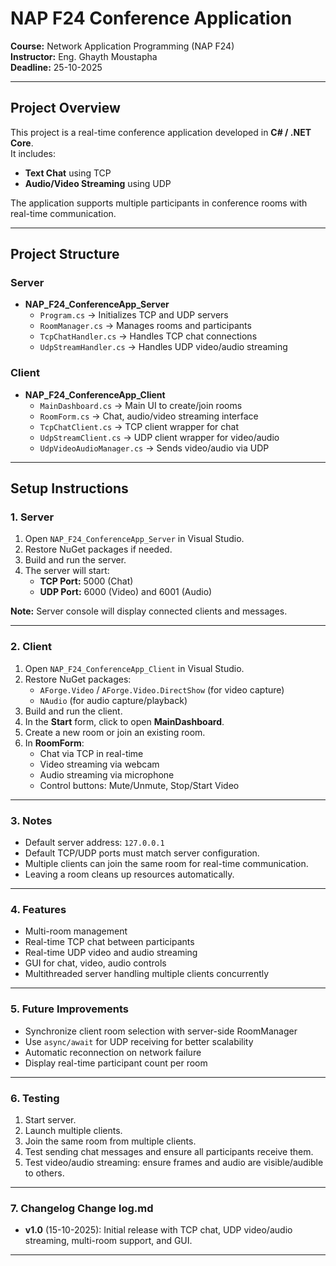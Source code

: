 # NAP F24 Conference Application

**Course:** Network Application Programming (NAP F24)  
**Instructor:** Eng. Ghayth Moustapha  
**Deadline:** 25-10-2025  

---

## **Project Overview**
This project is a real-time conference application developed in **C# / .NET Core**.  
It includes:
- **Text Chat** using TCP  
- **Audio/Video Streaming** using UDP  

The application supports multiple participants in conference rooms with real-time communication.

---

## **Project Structure**

### **Server**
- **NAP_F24_ConferenceApp_Server**
  - `Program.cs` → Initializes TCP and UDP servers  
  - `RoomManager.cs` → Manages rooms and participants  
  - `TcpChatHandler.cs` → Handles TCP chat connections  
  - `UdpStreamHandler.cs` → Handles UDP video/audio streaming  

### **Client**
- **NAP_F24_ConferenceApp_Client**
  - `MainDashboard.cs` → Main UI to create/join rooms  
  - `RoomForm.cs` → Chat, audio/video streaming interface  
  - `TcpChatClient.cs` → TCP client wrapper for chat  
  - `UdpStreamClient.cs` → UDP client wrapper for video/audio  
  - `UdpVideoAudioManager.cs` → Sends video/audio via UDP  

---

## **Setup Instructions**

### **1. Server**
1. Open `NAP_F24_ConferenceApp_Server` in Visual Studio.  
2. Restore NuGet packages if needed.  
3. Build and run the server.  
4. The server will start:  
   - **TCP Port:** 5000 (Chat)  
   - **UDP Port:** 6000 (Video) and 6001 (Audio)  

**Note:** Server console will display connected clients and messages.

---

### **2. Client**
1. Open `NAP_F24_ConferenceApp_Client` in Visual Studio.  
2. Restore NuGet packages:  
   - `AForge.Video` / `AForge.Video.DirectShow` (for video capture)  
   - `NAudio` (for audio capture/playback)  
3. Build and run the client.  
4. In the **Start** form, click to open **MainDashboard**.  
5. Create a new room or join an existing room.  
6. In **RoomForm**:  
   - Chat via TCP in real-time  
   - Video streaming via webcam  
   - Audio streaming via microphone  
   - Control buttons: Mute/Unmute, Stop/Start Video  

---

### **3. Notes**
- Default server address: `127.0.0.1`  
- Default TCP/UDP ports must match server configuration.  
- Multiple clients can join the same room for real-time communication.  
- Leaving a room cleans up resources automatically.  

---

### **4. Features**
- Multi-room management  
- Real-time TCP chat between participants  
- Real-time UDP video and audio streaming  
- GUI for chat, video, audio controls  
- Multithreaded server handling multiple clients concurrently  

---

### **5. Future Improvements**
- Synchronize client room selection with server-side RoomManager  
- Use `async/await` for UDP receiving for better scalability  
- Automatic reconnection on network failure  
- Display real-time participant count per room  

---

### **6. Testing**
1. Start server.  
2. Launch multiple clients.  
3. Join the same room from multiple clients.  
4. Test sending chat messages and ensure all participants receive them.  
5. Test video/audio streaming: ensure frames and audio are visible/audible to others.  

---

### **7. Changelog** Change log.md
- **v1.0** (15-10-2025): Initial release with TCP chat, UDP video/audio streaming, multi-room support, and GUI.  

---

